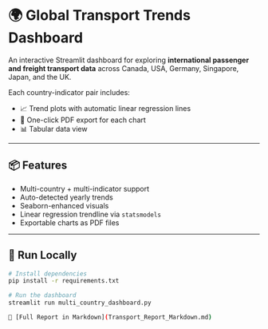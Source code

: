 # 🌍 Global Transport Trends Dashboard

An interactive Streamlit dashboard for exploring **international passenger and freight transport data** across Canada, USA, Germany, Singapore, Japan, and the UK.

Each country-indicator pair includes:
- 📈 Trend plots with automatic linear regression lines
- 📄 One-click PDF export for each chart
- 📊 Tabular data view

---

## 📦 Features

- Multi-country + multi-indicator support
- Auto-detected yearly trends
- Seaborn-enhanced visuals
- Linear regression trendline via `statsmodels`
- Exportable charts as PDF files

---

## 🚀 Run Locally

```bash
# Install dependencies
pip install -r requirements.txt

# Run the dashboard
streamlit run multi_country_dashboard.py

📄 [Full Report in Markdown](Transport_Report_Markdown.md)

